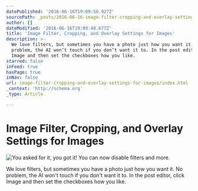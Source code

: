 ```yaml
---
datePublished: '2016-06-16T19:09:50.927Z'
sourcePath: _posts/2016-06-16-image-filter-cropping-and-overlay-settings-for-images.md
author: []
dateModified: '2016-06-16T19:09:48.677Z'
title: 'Image Filter, Cropping, and Overlay Settings for Images'
description: >-
  We love filters, but sometimes you have a photo just how you want it. No
  problem, the AI won’t touch if you don’t want it to. In the post editor, click
  Image and then set the checkboxes how you like.
starred: false
inFeed: true
hasPage: true
inNav: false
url: image-filter-cropping-and-overlay-settings-for-images/index.html
_context: 'http://schema.org'
_type: Article

---
```

# Image Filter, Cropping, and Overlay Settings for Images
![You asked for it, you got it! You can now disable filters and more.](https://the-grid-user-content.s3-us-west-2.amazonaws.com/1b732e14-31b4-457e-b33a-1526484eae79.gif)

We love filters, but sometimes you have a photo just how you want it. No problem, the AI won't touch if you don't want it to. In the post editor, click Image and then set the checkboxes how you like.